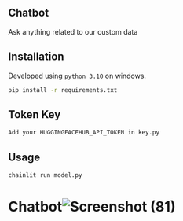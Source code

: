 ## Chatbot 

Ask anything related to our custom data

## Installation

Developed using `python 3.10` on windows.

```bash
pip install -r requirements.txt
```

## Token Key

```bash
Add your HUGGINGFACEHUB_API_TOKEN in key.py 
```

## Usage

```bash
chainlit run model.py
```


# Chatbot![Screenshot (81)](https://github.com/ahbarhusain/Chatbot/assets/97535337/2000a75a-c236-4e02-9c7e-e1b0d649471b)
